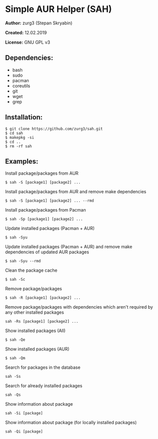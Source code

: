 # Simple AUR Helper (SAH)

**Author:** zurg3 (Stepan Skryabin)

**Created:** 12.02.2019

**License:** GNU GPL v3

## Dependencies:
- bash
- sudo
- pacman
- coreutils
- git
- wget
- grep

## Installation:
```
$ git clone https://github.com/zurg3/sah.git
$ cd sah
$ makepkg -si
$ cd ..
$ rm -rf sah
```

## Examples:
Install package/packages from AUR
```
$ sah -S [package1] [package2] ...
```

Install package/packages from AUR and remove make dependencies
```
$ sah -S [package1] [package2] ... --rmd
```

Install package/packages from Pacman
```
$ sah -Sp [package1] [package2] ...
```

Update installed packages (Pacman + AUR)
```
$ sah -Syu
```

Update installed packages (Pacman + AUR) and remove make dependencies of updated AUR packages
```
$ sah -Syu --rmd
```

Clean the package cache
```
$ sah -Sc
```

Remove package/packages
```
$ sah -R [package1] [package2] ...
```

Remove package/packages with dependencies which aren't required by any other installed packages
```
sah -Rs [package1] [package2] ...
```

Show installed packages (All)
```
$ sah -Qe
```

Show installed packages (AUR)
```
$ sah -Qm
```

Search for packages in the database
```
sah -Ss
```

Search for already installed packages
```
sah -Qs
```

Show information about package
```
sah -Si [package]
```

Show information about package (for locally installed packages)
```
sah -Qi [package]
```
